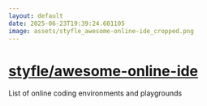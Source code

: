 ```yaml
---
layout: default
date: 2025-06-23T19:39:24.601105
image: assets/styfle_awesome-online-ide_cropped.png
---
```


# [styfle/awesome-online-ide](https://github.com/styfle/awesome-online-ide)

List of online coding environments and playgrounds
